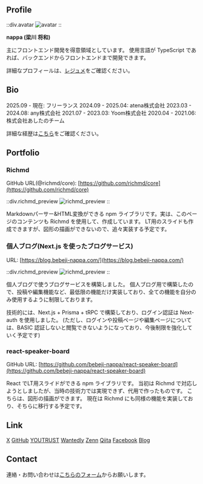 ## Profile

::div.avatar
![avatar](/avatar.jpg)
::

**nappa (梁川 将和)**

主にフロントエンド開発を得意領域としています。
使用言語が TypeScript であれば、バックエンドからフロントエンドまで開発できます。

詳細なプロフィールは、[レジュメ](https://gist.github.com/bebeji-nappa/7133c62aea99406e0d7cd38ffc6fda61)をご確認ください。

## Bio
2025.09 - 現在: フリーランス
2024.09 - 2025.04:  atena株式会社
2023.03 - 2024.08:  any株式会社
2021.07 - 2023.03:  Yoom株式会社
2020.04 - 2021.06:  株式会社あしたのチーム

詳細な経歴は[こちら](https://gist.github.com/bebeji-nappa/e937d4ffd354a0077b7fb51493329172)をご確認ください。

## Portfolio
### Richmd
GitHub URL(@richmd/core): [https://github.com/richmd/core](https://github.com/richmd/core)

::div.richmd_preview
![richmd_preview](/richmd.png)
::

Markdownパーサー&HTML変換ができる npm ライブラリです。実は、このページのコンテンツも Richmd を使用して、作成しています。
LT用のスライドも作成できますが、図形の描画ができないので、追々実装する予定です。


### 個人ブログ(Next.js を使ったブログサービス)
URL: [https://blog.bebeji-nappa.com/](https://blog.bebeji-nappa.com/)

::div.richmd_preview
![richmd_preview](/blog.png)
::

個人ブログで使うブログサービスを構築しました。
個人ブログ用で構築したので、投稿や編集機能など、最低限の機能だけ実装しており、全ての機能を自分のみ使用するように制限しております。

技術的には、Next.js + Prisma + tRPC で構築しており、ログイン認証は Next-auth を使用しました。
(ただし、ログインや投稿ページや編集ページについては、BASIC 認証しないと閲覧できないようになっており、今後制限を強化していく予定です)

### react-speaker-board
GitHub URL: [https://github.com/bebeji-nappa/react-speaker-board](https://github.com/bebeji-nappa/react-speaker-board)

React でLT用スライドができる npm ライブラリです。
当初は Richmd で対応しようとしましたが、当時の技術力では実現できず、代用で作ったものです。
こちらは、図形の描画ができます。
現在は Richmd にも同様の機能を実装しており、そちらに移行する予定です。

## Link
[X](https://x.com/bebeji_nappa)
[GitHub](https://github.com/bebeji-nappa)
[YOUTRUST](https://youtrust.jp/users/bebeji_nappa)
[Wantedly](https://www.wantedly.com/id/masakazu_yanagawa)
[Zenn](https://zenn.dev/nappa)
[Qiita](https://qiita.com/bebeji_nappa)
[Facebook](https://www.facebook.com/umagoro222)
[Blog](https://blog.bebeji-nappa.com/)

## Contact
連絡・お問い合わせは[こちらのフォーム](https://forms.gle/q7x7jPWMvuBcQWDq8)からお願いします。

